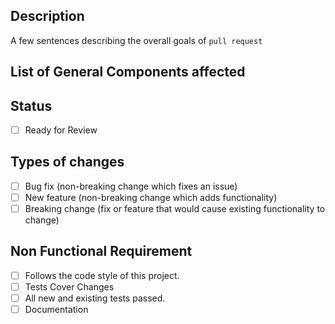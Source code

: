 ## Description
A few sentences describing the overall goals of `pull request`

## List of General Components affected

## Status
- [ ] Ready for Review

## Types of changes
- [ ] Bug fix (non-breaking change which fixes an issue)
- [ ] New feature (non-breaking change which adds functionality)
- [ ] Breaking change (fix or feature that would cause existing functionality to change)

## Non Functional Requirement
- [ ] Follows the code style of this project.
- [ ] Tests Cover Changes
- [ ] All new and existing tests passed.
- [ ] Documentation
